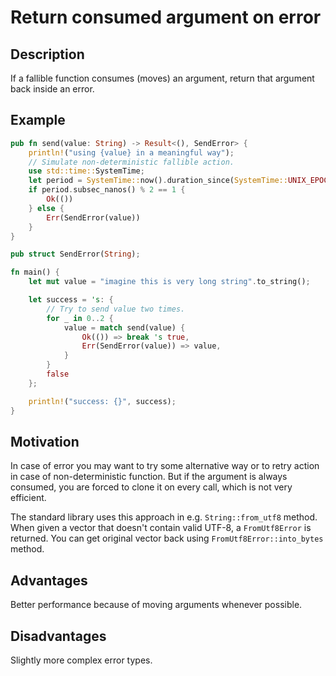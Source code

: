 # Return consumed argument on error

## Description

If a fallible function consumes (moves) an argument, return that argument back
inside an error.

## Example

```rust
pub fn send(value: String) -> Result<(), SendError> {
    println!("using {value} in a meaningful way");
    // Simulate non-deterministic fallible action.
    use std::time::SystemTime;
    let period = SystemTime::now().duration_since(SystemTime::UNIX_EPOCH).unwrap();
    if period.subsec_nanos() % 2 == 1 {
        Ok(())
    } else {
        Err(SendError(value))
    }
}

pub struct SendError(String);

fn main() {
    let mut value = "imagine this is very long string".to_string();

    let success = 's: {
        // Try to send value two times.
        for _ in 0..2 {
            value = match send(value) {
                Ok(()) => break 's true,
                Err(SendError(value)) => value,
            }
        }
        false
    };

    println!("success: {}", success);
}
```

## Motivation

In case of error you may want to try some alternative way or to retry action in
case of non-deterministic function. But if the argument is always consumed, you
are forced to clone it on every call, which is not very efficient.

The standard library uses this approach in e.g. `String::from_utf8` method. When
given a vector that doesn't contain valid UTF-8, a `FromUtf8Error` is returned.
You can get original vector back using `FromUtf8Error::into_bytes` method.

## Advantages

Better performance because of moving arguments whenever possible.

## Disadvantages

Slightly more complex error types.
